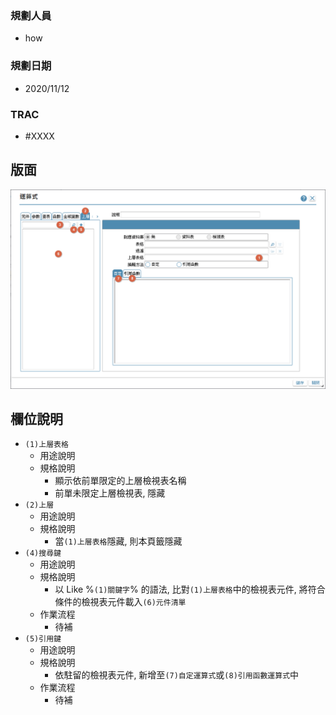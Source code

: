 ### <div id="user">規劃人員</div>
* how

### <div id="updatedate">規劃日期</div>
* 2020/11/12

### <div id="trac">TRAC</div>
* #XXXX

## <div id="layout">版面</div>
![pic][image_expression_block1]

## <div id="object-desc">欄位說明</div>
* `(1)上層表格`
    * 用途說明
    * 規格說明    
        * 顯示依前單限定的上層檢視表名稱
        * 前單未限定上層檢視表, 隱藏
* `(2)上層`
    * 用途說明
    * 規格說明
        * 當`(1)上層表格`隱藏, 則本頁籤隱藏
* `(4)搜尋鍵`
    * 用途說明
    * 規格說明
        * 以 Like %`(1)關鍵字`% 的語法, 比對`(1)上層表格`中的檢視表元件,  將符合條件的檢視表元件載入`(6)元件清單`
    * 作業流程    
        * <ps>待補</ps>
* `(5)引用鍵`
    * 用途說明
    * 規格說明
        * 依駐留的檢視表元件, 新增至`(7)自定運算式`或`(8)引用函數運算式`中
    * 作業流程    
        * <ps>待補</ps>

<!-- 圖片 -->
[image_expression]:attachment/Expression.png
[image_expression_block1]:attachment/Expression-Block1.png
[image_expression_search]:attachment/Expression-search.png
[image_expression_quote]:attachment/Expression-quote.png

<!-- 超連結 -->
